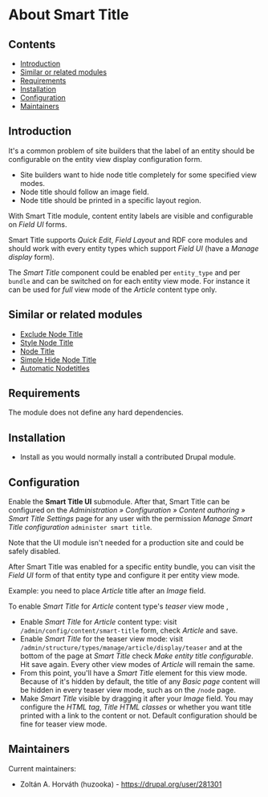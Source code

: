 # About Smart Title

## Contents

 * [Introduction](#introduction)
 * [Similar or related modules](#similar-or-related-modules)
 * [Requirements](#requirements)
 * [Installation](#installation)
 * [Configuration](#configuration)
 * [Maintainers](#maintainers)

## Introduction

It's a common problem of site builders that the label of an entity should be
configurable on the entity view display configuration form.
 * Site builders want to hide node title completely for some specified view
   modes.
 * Node title should follow an image field.
 * Node title should be printed in a specific layout region.

With Smart Title module, content entity labels are visible and configurable on
_Field UI_ forms.

Smart Title supports _Quick Edit_, _Field Layout_ and RDF core modules and
should work with every entity types which support _Field UI_ (have a
_Manage display_ form).

The _Smart Title_ component could be enabled per `entity_type` and per `bundle`
and can be switched on for each entity view mode.
For instance it can be used for _full_ view mode of the _Article_ content type
only.

## Similar or related modules

 * [Exclude Node Title](https://www.drupal.org/project/exclude_node_title)
 * [Style Node Title](https://www.drupal.org/project/style_node_title)
 * [Node Title](https://www.drupal.org/project/nodetitle)
 * [Simple Hide Node Title](https://www.drupal.org/project/hide_node_title)
 * [Automatic Nodetitles](https://www.drupal.org/project/auto_nodetitle)

## Requirements

The module does not define any hard dependencies.

## Installation

 * Install as you would normally install a contributed Drupal module.

## Configuration

Enable the __Smart Title UI__ submodule. After that, Smart Title can be
configured on the _Administration » Configuration » Content authoring »
Smart Title Settings_ page for any user with the permission
_Manage Smart Title configuration_ `administer smart title`.

Note that the UI module isn't needed for a production site and could be safely
disabled.

After Smart Title was enabled for a specific entity bundle, you can visit
the _Field UI_ form of that entity type and configure it per entity view mode.

Example: you need to place _Article_ title after an _Image_ field.

To enable _Smart Title_ for _Article_ content type's _teaser_ view mode ,
 * Enable _Smart Title_ for _Article_ content type: visit
   `/admin/config/content/smart-title` form, check _Article_ and save.
 * Enable _Smart Title_ for the teaser view mode: visit
   `/admin/structure/types/manage/article/display/teaser` and at the bottom
   of the page at _Smart Title_ check _Make entity title configurable_. Hit
   save again. Every other view modes of _Article_ will remain the same.
 * From this point, you'll have a _Smart Title_ element for this view mode.
   Because of it's hidden by default, the title of any _Basic page_ content will
   be hidden in every teaser view mode, such as on the `/node` page.
 * Make _Smart Title_ visible by dragging it after your _Image_ field.
   You may configure the _HTML tag_, _Title HTML classes_ or whether you want
   title printed with a link to the content or not.
   Default configuration should be fine for teaser view mode.

## Maintainers

Current maintainers:

 * Zoltán A. Horváth (huzooka) - https://drupal.org/user/281301
